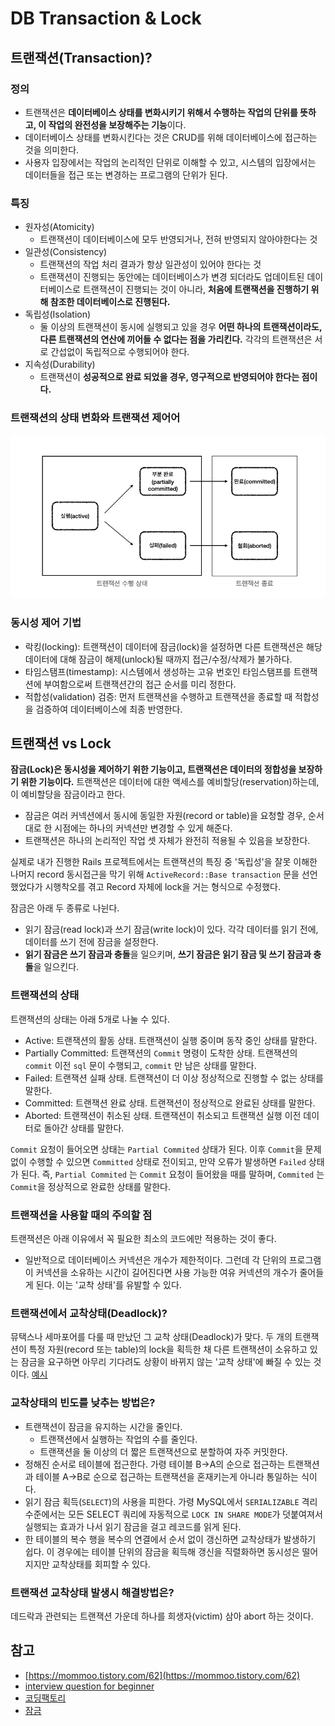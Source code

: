 # DB Transaction & Lock

## 트랜잭션\(Transaction\)?

### 정의

* 트랜잭션은 **데이터베이스 상태를 변화시키기 위해서 수행하는 작업의 단위를 뜻하고, 이 작업의 완전성을 보장해주는 기능**이다.
* 데이터베이스 상태를 변화시킨다는 것은 CRUD를 위해 데이터베이스에 접근하는 것을 의미한다.
* 사용자 입장에서는 작업의 논리적인 단위로 이해할 수 있고, 시스템의 입장에서는 데이터들을 접근 또는 변경하는 프로그램의 단위가 된다.

### 특징

* 원자성\(Atomicity\)
  * 트랜잭션이 데이터베이스에 모두 반영되거나, 전혀 반영되지 않아야한다는 것
* 일관성\(Consistency\)
  * 트랜잭션의 작업 처리 결과가 항상 일관성이 있어야 한다는 것
  * 트랜잭션이 진행되는 동안에는 데이터베이스가 변경 되더라도 업데이트된 데이터베이스로 트랜잭션이 진행되는 것이 아니라, **처음에 트랜잭션을 진행하기 위해 참조한 데이터베이스로 진행된다.**
* 독립성\(Isolation\)
  * 둘 이상의 트랜잭션이 동시에 실행되고 있을 경우 **어떤 하나의 트랜잭션이라도, 다른 트랜잭션의 연산에 끼어들 수 없다는 점을 가리킨다.** 각각의 트랜잭션은 서로 간섭없이 독립적으로 수행되어야 한다.
* 지속성\(Durability\)
  * 트랜잭션이 **성공적으로 완료 되었을 경우, 영구적으로 반영되어야 한다는 점이다.**



### 트랜잭션의 상태 변화와 트랜잭션 제어어

![](../../.gitbook/assets/image%20%282%29.png)

###  동시성 제어 기법

* 락킹\(locking\): 트랜잭션이 데이터에 잠금\(lock\)을 설정하면 다른 트랜잭션은 해당 데이터에 대해 잠금이 해제\(unlock\)될 때까지 접근/수정/삭제가 불가하다.
* 타임스탬프\(timestamp\): 시스템에서 생성하는 고유 번호인 타임스탬프를 트랜잭션에 부여함으로써 트랜잭션간의 접근 순서를 미리 정한다.
* 적합성\(validation\) 검증: 먼저 트랜잭션을 수행하고 트랜잭션을 종료할 때 적합성을 검증하여 데이터베이스에 최종 반영한다.

## **트랜잭션 vs Lock**

**잠금\(Lock\)은 동시성을 제어하기 위한 기능이고, 트랜잭션은 데이터의 정합성을 보장하기 위한 기능이다.** 트랜잭션은 데이터에 대한 액세스를 예비할당\(reservation\)하는데, 이 예비할당을 잠금이라고 한다.

* 잠금은 여러 커넥션에서 동시에 동일한 자원\(record or table\)을 요청할 경우, 순서대로 한 시점에는 하나의 커넥션만 변경할 수 있게 해준다.
* 트랜잭션은 하나의 논리적인 작업 셋 자체가 완전히 적용될 수 있음을 보장한다.

실제로 내가 진행한 Rails 프로젝트에서는 트랜잭션의 특징 중 '독립성'을 잘못 이해한 나머지 record 동시접근을 막기 위해 `ActiveRecord::Base transaction` 문을 선언했었다가 시행착오를 겪고 Record 자체에 lock을 거는 형식으로 수정했다.

잠금은 아래 두 종류로 나뉜다.

* 읽기 잠금\(read lock\)과 쓰기 잠금\(write lock\)이 있다. 각각 데이터를 읽기 전에, 데이터를 쓰기 전에 잠금을 설정한다.
* **읽기 잠금은 쓰기 잠금과 충돌**을 일으키며, **쓰기 잠금은 읽기 잠금 및 쓰기 잠금과 충돌**을 일으킨다.

### **트랜잭션의 상태**

트랜잭션의 상태는 아래 5개로 나눌 수 있다.

* Active: 트랜잭션의 활동 상태. 트랜잭션이 실행 중이며 동작 중인 상태를 말한다.
* Partially Committed: 트랜잭션의 `Commit` 명령이 도착한 상태. 트랜잭션의 `commit` 이전 `sql` 문이 수행되고, `commit` 만 남은 상태를 말한다.
* Failed: 트랜잭션 실패 상태. 트랜잭션이 더 이상 정상적으로 진행할 수 없는 상태를 말한다.
* Committed: 트랜잭션 완료 상태. 트랜잭션이 정상적으로 완료된 상태를 말한다.
* Aborted: 트랜잭션이 취소된 상태. 트랜잭션이 취소되고 트랜잭션 실행 이전 데이터로 돌아간 상태를 말한다.

`Commit` 요청이 들어오면 상태는 `Partial Commited` 상태가 된다. 이후 `Commit`을 문제 없이 수행할 수 있으면 `Committed` 상태로 전이되고, 만약 오류가 발생하면 `Failed` 상태가 된다. 즉, `Partial Commited` 는 `Commit` 요청이 들어왔을 때를 말하며, `Commited` 는 `Commit`을 정상적으로 완료한 상태를 말한다.

### **트랜잭션을 사용할 때의 주의할 점**

트랜잭션은 아래 이유에서 꼭 필요한 최소의 코드에만 적용하는 것이 좋다.

* 일반적으로 데이터베이스 커넥션은 개수가 제한적이다. 그런데 각 단위의 프로그램이 커넥션을 소유하는 시간이 길어진다면 사용 가능한 여유 커넥션의 개수가 줄어들게 된다. 이는 '교착 상태'를 유발할 수 있다.

### **트랜잭션에서 교착상태\(Deadlock\)?**

뮤택스나 세마포어를 다룰 때 만났던 그 교착 상태\(Deadlock\)가 맞다. 두 개의 트랜잭션이 특정 자원\(record 또는 table\)의 lock을 획득한 채 다른 트랜잭션이 소유하고 있는 잠금을 요구하면 아무리 기다려도 상황이 바뀌지 않는 '교착 상태'에 빠질 수 있는 것이다. [예시](https://github.com/JaeYeopHan/Interview_Question_for_Beginner/tree/master/Database#%EA%B5%90%EC%B0%A9%EC%83%81%ED%83%9C%EC%9D%98-%EC%98%88mysql)

### **교착상태의 빈도를 낮추는 방법은?**

* 트랜잭션이 잠금을 유지하는 시간을 줄인다.
  * 트랜잭션에서 실행하는 작업의 수를 줄인다.
  * 트랜잭션을 둘 이상의 더 짧은 트랜잭션으로 분할하여 자주 커밋한다.
* 정해진 순서로 테이블에 접근한다. 가령 테이블 B-&gt;A의 순으로 접근하는 트랜잭션과 테이블 A-&gt;B로 순으로 접근하는 트랜잭션을 혼재키는게 아니라 통일하는 식이다.
* 읽기 잠금 획득\(`SELECT`\)의 사용을 피한다. 가령 MySQL에서 `SERIALIZABLE` 격리 수준에서는 모든 SELECT 쿼리에 자동적으로 `LOCK IN SHARE MODE`가 덧붙여져서 실행되는 효과가 나서 읽기 잠금을 걸고 레코드를 읽게 된다.
* 한 테이블의 복수 행을 복수의 연결에서 순서 없이 갱신하면 교착상태가 발생하기 쉽다. 이 경우에는 테이블 단위의 잠금을 획득해 갱신을 직렬화하면 동시성은 떨어지지만 교착상태를 회피할 수 있다.

### **트랜잭션 교착상태 발생시 해결방법은?**

데드락과 관련되는 트랜잭션 가운데 하나를 희생자\(victim\) 삼아 abort 하는 것이다.

## **참고**

* [https://mommoo.tistory.com/62](https://mommoo.tistory.com/62)
* [interview question for beginner](https://github.com/JaeYeopHan/Interview_Question_for_Beginner/tree/master/Database#%EA%B5%90%EC%B0%A9%EC%83%81%ED%83%9C%EC%9D%98-%EC%98%88mysql)
* [코딩팩토리](https://coding-factory.tistory.com/226#:~:text=1.%20%ED%8A%B8%EB%9E%9C%EC%9E%AD%EC%85%98%EC%9D%80%20%EB%8D%B0%EC%9D%B4%ED%84%B0%EB%B2%A0%EC%9D%B4%EC%8A%A4%20%EC%8B%9C%EC%8A%A4%ED%85%9C,%EA%B3%BC%EC%A0%95%EC%9D%98%20%EC%9E%91%EC%97%85%EB%8B%A8%EC%9C%84%EC%9D%B4%EB%8B%A4.)
* [잠금](https://johngrib.github.io/wiki/locking/#:~:text=%EC%9D%BD%EA%B8%B0%20%EC%9E%A0%EA%B8%88%28read%20lock%29%EA%B3%BC,%EC%9E%A0%EA%B8%88%EA%B3%BC%20%EC%B6%A9%EB%8F%8C%EC%9D%84%20%EC%9D%BC%EC%9C%BC%ED%82%A8%EB%8B%A4.)

## 


